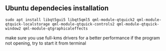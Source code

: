 ## Ubuntu dependecies installation

`sudo apt install libqt5gui5 libqt5qml5 qml-module-qtquick2 qml-module-qtquick-localstorage qml-module-qtquick-controls2 qml-module-qtquick-window2 qml-module-qtgraphicaleffects`

make sure you use full-kms drivers for a better performance
if the program not opening, try to start it from terminal

